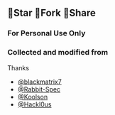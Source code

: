 ## 🚫Star 🚫Fork 🚫Share
  
### For Personal Use Only

    
### Collected and modified from       
Thanks  
- [@blackmatrix7](https://github.com/blackmatrix7)
- [@Rabbit-Spec](https://github.com/Rabbit-Spec)
- [@Koolson](https://github.com/Koolson)
- [@Hackl0us](https://github.com/Hackl0us)